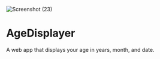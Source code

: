 ![Screenshot (23)](https://user-images.githubusercontent.com/58633928/138549909-100fe63a-fdc7-47ff-b549-b48c54b95994.png)
# AgeDisplayer
A web app that displays your age in years, month, and date.
